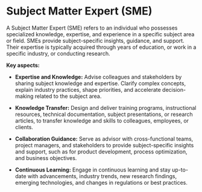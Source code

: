 # Subject Matter Expert (SME)

A Subject Matter Expert (SME) refers to an individual who possesses specialized knowledge, expertise, and experience in a specific subject area or field. SMEs provide subject-specific insights, guidance, and support. Their expertise is typically acquired through years of education, or work in a specific industry, or conducting research.

**Key aspects:**

* **Expertise and Knowledge:** Advise colleagues and stakeholders by sharing subject knowledge and expertise. Clarify complex concepts, explain industry practices, shape priorities, and accelerate decision-making related to the subject area.

* **Knowledge Transfer:** Design and deliver training programs, instructional resources, technical documentation, subject presentations, or research articles, to transfer knowledge and skills to colleagues, employees, or clients.

* **Collaboration Guidance:** Serve as advisor with cross-functional teams, project managers, and stakeholders to provide subject-specific insights and support, such as for product development, process optimization, and business objectives.

* **Continuous Learning:** Engage in continuous learning and stay up-to-date with advancements, industry trends, new research findings, emerging technologies, and changes in regulations or best practices.
